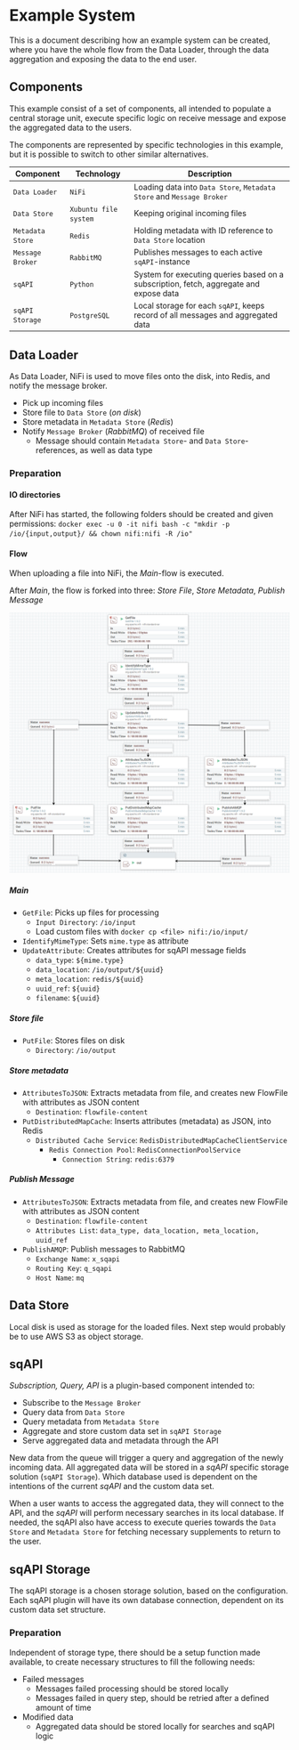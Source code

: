 # Example System
This is a document describing how an example system can be created,
where you have the whole flow from the Data Loader,
through the data aggregation and exposing the data to the end user.

## Components
This example consist of a set of components, all intended to populate a central storage unit,
execute specific logic on receive message and expose the aggregated data to the users.

The components are represented by specific technologies in this example,
but it is possible to switch to other similar alternatives.

| Component | Technology | Description |
| --------- | ---------- | ----------- |
| `Data Loader` | `NiFi` | Loading data into `Data Store`, `Metadata Store` and `Message Broker` |
| `Data Store` | `Xubuntu file system` | Keeping original incoming files |
| `Metadata Store` | `Redis` | Holding metadata with ID reference to `Data Store` location |
| `Message Broker` | `RabbitMQ` | Publishes messages to each active `sqAPI`-instance |
| `sqAPI` | `Python` | System for executing queries based on a subscription, fetch, aggregate and expose data |
| `sqAPI Storage` | `PostgreSQL` | Local storage for each `sqAPI`, keeps record of all messages and aggregated data |


## Data Loader
As Data Loader, NiFi is used to move files onto the disk, into Redis, and notify the message broker.

* Pick up incoming files
* Store file to `Data Store` (_on disk_)
* Store metadata in `Metadata Store` (_Redis_)
* Notify `Message Broker` (_RabbitMQ_) of received file
  * Message should contain `Metadata Store`- and `Data Store`-references, as well as data type

### Preparation
#### IO directories
After NiFi has started, the following folders should be created and given permissions:
`docker exec -u 0 -it nifi bash -c "mkdir -p /io/{input,output}/ && chown nifi:nifi -R /io"`

#### Flow
When uploading a file into NiFi, the *Main*-flow is executed.

After *Main*, the flow is forked into three:
*Store File*, *Store Metadata*, *Publish Message*

![NiFi Flow](../images/nifi-flow.png)


##### Main
* `GetFile`: Picks up files for processing
  * `Input Directory`: `/io/input`
  * Load custom files with `docker cp <file> nifi:/io/input/`
* `IdentifyMimeType`: Sets `mime.type` as attribute
* `UpdateAttribute`: Creates attributes for sqAPI message fields
  * `data_type`: `${mime.type}`
  * `data_location`: `/io/output/${uuid}`
  * `meta_location`: `redis/${uuid}`
  * `uuid_ref`: `${uuid}`
  * `filename`: `${uuid}`

##### Store file
* `PutFile`: Stores files on disk
  * `Directory`: `/io/output`

##### Store metadata
* `AttributesToJSON`: Extracts metadata from file, and creates new FlowFile with attributes as JSON content
  * `Destination`: `flowfile-content`
* `PutDistributedMapCache`: Inserts attributes (metadata) as JSON, into Redis
  * `Distributed Cache Service`: `RedisDistributedMapCacheClientService`
    * `Redis Connection Pool`: `RedisConnectionPoolService`
      * `Connection String`: `redis:6379`

##### Publish Message
* `AttributesToJSON`: Extracts metadata from file, and creates new FlowFile with attributes as JSON content
  * `Destination`: `flowfile-content`
  * `Attributes List`: `data_type, data_location, meta_location, uuid_ref`
* `PublishAMQP`: Publish messages to RabbitMQ
  * `Exchange Name`: `x_sqapi`
  * `Routing Key`: `q_sqapi`
  * `Host Name`: `mq`


## Data Store
Local disk is used as storage for the loaded files.
Next step would probably be to use AWS S3 as object storage.


## sqAPI
_Subscription, Query, API_ is a plugin-based component intended to:
* Subscribe to the `Message Broker`
* Query data from `Data Store`
* Query metadata from `Metadata Store`
* Aggregate and store custom data set in `sqAPI Storage`
* Serve aggregated data and metadata through the API

New data from the queue will trigger a query and aggregation of the newly incoming data.
All aggregated data will be stored in a *sqAPI* specific storage solution (`sqAPI Storage`).
Which database used is dependent on the intentions of the current *sqAPI* and the custom data set.

When a user wants to access the aggregated data, they will connect to the API,
and the *sqAPI* will perform necessary searches in its local database.
If needed, the sqAPI also have access to execute queries towards the `Data Store`
and `Metadata Store` for fetching necessary supplements to return to the user.


## sqAPI Storage
The sqAPI storage is a chosen storage solution, based on the configuration.
Each sqAPI plugin will have its own database connection, dependent on its custom data set structure.

### Preparation
Independent of storage type, there should be a setup function made available,
to create necessary structures to fill the following needs:
* Failed messages
  * Messages failed processing should be stored locally
  * Messages failed in query step, should be retried after a defined amount of time
* Modified data
  * Aggregated data should be stored locally for searches and sqAPI logic
